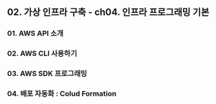 ## 02. 가상 인프라 구축 - ch04. 인프라 프로그래밍 기본

### 01. AWS API 소개

### 02. AWS CLI 사용하기


### 03. AWS SDK 프로그래밍

### 04. 배포 자동화 : Colud Formation



